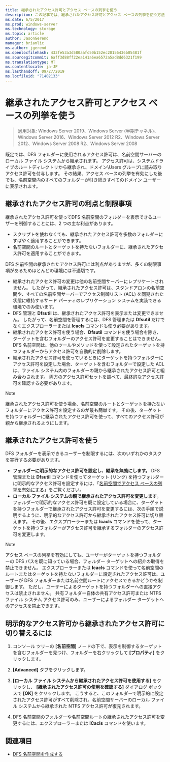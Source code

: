 ```yaml
---
title: 継承されたアクセス許可とアクセス ベースの列挙を使う
description: この記事では、継承されたアクセス許可とアクセス ベースの列挙を使う方法について説明します。
ms.date: 6/5/2017
ms.prod: windows-server
ms.technology: storage
ms.topic: article
author: JasonGerend
manager: brianlic
ms.author: jgerend
ms.openlocfilehash: 433fe53a3d580aafc50b152ec20156436b05481f
ms.sourcegitcommit: 6aff3d88ff22ea141a6ea6572a5ad8dd6321f199
ms.translationtype: MT
ms.contentlocale: ja-JP
ms.lasthandoff: 09/27/2019
ms.locfileid: "71402133"
---
```

# <a name="using-inherited-permissions-with-access-based-enumeration"></a>継承されたアクセス許可とアクセス ベースの列挙を使う

> 適用対象: Windows Server 2019、Windows Server (半期チャネル)、Windows Server 2016、Windows Server 2012 R2、Windows Server 2012、Windows Server 2008 R2、Windows Server 2008

既定では、DFS フォルダーに使用されるアクセス許可は、名前空間サーバーのローカル ファイル システムから継承されます。 アクセス許可は、システムドライブのルートディレクトリから継承され、ドメイン\\Users グループに読み取りアクセス許可を付与します。 その結果、アクセス ベースの列挙を有効にした後でも、名前空間内のすべてのフォルダーが引き続きすべてのドメイン ユーザーに表示されます。

## <a name="advantages-and-limitations-of-inherited-permissions"></a>継承されたアクセス許可の利点と制限事項

継承されたアクセス許可を使ってDFS 名前空間のフォルダーを表示できるユーザーを制御することには、2 つの主な利点があります。

-   スクリプトを使わなくても、継承されたアクセス許可を多数のフォルダーにすばやく適用することができます。
-   名前空間のルートとターゲットを持たないフォルダーに、継承されたアクセス許可を適用することができます。

DFS 名前空間の継承されたアクセス許可には利点がありますが、多くの制限事項があるためほとんどの環境には不適切です。

-   継承されたアクセス許可の変更は他の名前空間サーバーにレプリケートされません。 したがって、継承されたアクセス許可は、スタンドアロンの名前空間や、すべての名前空間サーバーでアクセス制御リスト (ACL) を同期された状態に維持するサード パーティのレプリケーション システムを実装できる環境でのみ使います。
-   DFS 管理と **Dfsutil** は、継承されたアクセス許可を表示または変更できません。 したがって、名前空間を管理するには、DFS 管理または **Dfsutil** だけでなくエクスプローラーまたは **Icacls** コマンドも使う必要があります。
-   継承されたアクセス許可を使う場合、**Dfsutil** コマンドを使う場合を除き、ターゲットを含むフォルダーのアクセス許可を変更することはできません。 DFS 名前空間は、他のツールやメソッドを使って設定されたターゲットを持つフォルダーからアクセス許可を自動的に削除します。
-   継承されたアクセス許可を使っているときにターゲットを持つフォルダーにアクセス許可を設定した場合、ターゲットを含むフォルダーで設定した ACL は、ファイル システム内のフォルダーの親から継承されたアクセス許可と組み合わされます。 両方のアクセス許可セットを調べて、最終的なアクセス許可を確認する必要があります。

> [!NOTE]
> 継承されたアクセス許可を使う場合、名前空間のルートとターゲットを持たないフォルダーにアクセス許可を設定するのが最も簡単です。 その後、ターゲットを持つフォルダーに継承されたアクセス許可を使って、すべてのアクセス許可が親から継承されるようにします。

## <a name="using-inherited-permissions"></a>継承されたアクセス許可を使う

DFS フォルダーを表示できるユーザーを制限するには、次のいずれかのタスクを実行する必要があります。

-   **フォルダーに明示的なアクセス許可を設定し、継承を無効にします。** DFS 管理または **Dfsutil** コマンドを使ってターゲット (リンク) を持つフォルダーに明示的なアクセス許可を設定するには、「[名前空間でアクセス ベースの列挙を有効にする](enable-access-based-enumeration-on-a-namespace.md)」をご覧ください。
-   **ローカル ファイル システムの親で継承されたアクセス許可を変更します**。 フォルダーで明示的なアクセス許可を既に設定している場合に、ターゲットを持つフォルダーで継承されたアクセス許可を変更するには、次の手順で説明するように、明示的なアクセス許可から継承されたアクセス許可に切り替えます。 その後、エクスプローラーまたは **Icacls** コマンドを使って、ターゲットを持つフォルダーがアクセス許可を継承するフォルダーのアクセス許可を変更します。

> [!NOTE]
> アクセス ベースの列挙を有効にしても、ユーザーがターゲットを持つフォルダーの DFS パスを既に知っている場合、フォルダー ターゲットへの紹介の取得を禁止できません。 エクスプローラーまたは **Icacls** コマンドを使って名前空間のルートまたはターゲットを持たないフォルダーに設定されたアクセス許可は、ユーザーが DFS フォルダーまたは名前空間ルートにアクセスできるかどうかを制御します。 ただし、ユーザーによるターゲットを持つフォルダーへの直接アクセスは禁止されません。 共有フォルダー自体の共有アクセス許可または NTFS ファイル システム アクセス許可のみ、ユーザーによるフォルダー ターゲットへのアクセスを禁止できます。

## <a name="to-switch-from-explicit-permissions-to-inherited-permissions"></a>明示的なアクセス許可から継承されたアクセス許可に切り替えるには

1.  コンソール ツリーの **[名前空間]** ノードの下で、表示を制御するターゲットを含むフォルダーを見つけ、フォルダーを右クリックして **[プロパティ]** をクリックします。

2.  **[Advanced]** タブをクリックします。

3.  **[ローカル ファイル システムから継承されたアクセス許可を使用する]** をクリックし、 **[継承されたアクセス許可の使用を確認する]** ダイアログ ボックスで **[OK]** をクリックします。 こうすると、このフォルダーで明示的に設定されたアクセス許可がすべて削除され、名前空間サーバーのローカル ファイル システムから継承された NTFS アクセス許可が復元されます。

4.  DFS 名前空間のフォルダーや名前空間ルートの継承されたアクセス許可を変更するには、エクスプローラーまたは **ICacls** コマンドを使います。

## <a name="see-also"></a>関連項目

-   [DFS 名前空間を作成する](create-a-dfs-namespace.md)